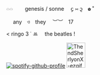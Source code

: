 𓏏𓏏　  genesis / sonne  ᧔ ⑅ ᧓ ✿ ˚

     any ও they  ︶︶ 17

< ringo  3   ˙ ꔛ  the beatles  !


[![spotify-github-profile](https://spotify-github-profile.kittinanx.com/api/view?uid=d3nha9gqrpy6istluc5tepsj6&cover_image=true&theme=novatorem&show_offline=true&background_color=121212&interchange=false&bar_color=a25d67&bar_color_cover=true)](https://spotify-github-profile.kittinanx.com/api/view?uid=d3nha9gqrpy6istluc5tepsj6&redirect=true) <img width="50" height="67" alt="ThendSherlyonX-ezgif com-resize (1)" src="https://github.com/user-attachments/assets/56cf58ee-75fb-4a04-be85-ad587497c1b7" />



